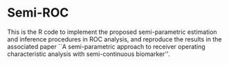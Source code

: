 # Semi-ROC
This is the R code to implement the proposed semi-parametric estimation and inference procedures in ROC analysis, and reproduce the results in the associated paper ``A semi-parametric approach to receiver operating characteristic analysis with semi-continuous biomarker''.
